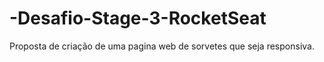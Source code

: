 # -Desafio-Stage-3-RocketSeat
Proposta de criação de uma pagina web de sorvetes que seja responsiva. 
